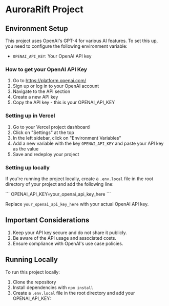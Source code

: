 # AuroraRift Project

## Environment Setup

This project uses OpenAI's GPT-4 for various AI features. To set this up, you need to configure the following environment variable:

- `OPENAI_API_KEY`: Your OpenAI API key

### How to get your OpenAI API Key

1. Go to https://platform.openai.com/
2. Sign up or log in to your OpenAI account
3. Navigate to the API section
4. Create a new API key
5. Copy the API key - this is your OPENAI_API_KEY

### Setting up in Vercel

1. Go to your Vercel project dashboard
2. Click on "Settings" at the top
3. In the left sidebar, click on "Environment Variables"
4. Add a new variable with the key `OPENAI_API_KEY` and paste your API key as the value
5. Save and redeploy your project

### Setting up locally

If you're running the project locally, create a `.env.local` file in the root directory of your project and add the following line:

\`\`\`
OPENAI_API_KEY=your_openai_api_key_here
\`\`\`

Replace `your_openai_api_key_here` with your actual OpenAI API key.

## Important Considerations

1. Keep your API key secure and do not share it publicly.
2. Be aware of the API usage and associated costs.
3. Ensure compliance with OpenAI's use case policies.

## Running Locally

To run this project locally:

1. Clone the repository
2. Install dependencies with `npm install`
3. Create a `.env.local` file in the root directory and add your OPENAI_API_KEY:

